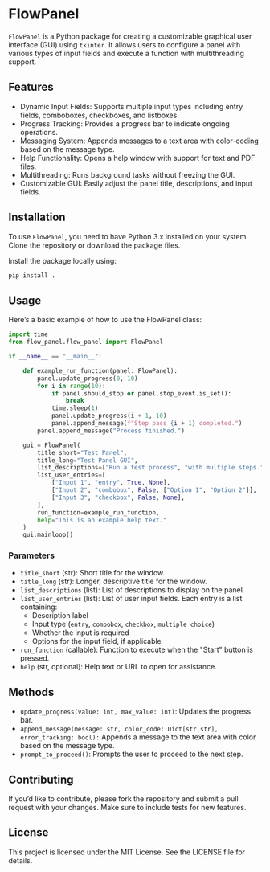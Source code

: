 # FlowPanel

`FlowPanel` is a Python package for creating a customizable graphical user interface (GUI) using `tkinter`. It allows users to configure a panel with various types of input fields and execute a function with multithreading support.

## Features

* Dynamic Input Fields: Supports multiple input types including entry fields, comboboxes, checkboxes, and listboxes.
* Progress Tracking: Provides a progress bar to indicate ongoing operations.
* Messaging System: Appends messages to a text area with color-coding based on the message type.
* Help Functionality: Opens a help window with support for text and PDF files.
* Multithreading: Runs background tasks without freezing the GUI.
* Customizable GUI: Easily adjust the panel title, descriptions, and input fields.

## Installation

To use `FlowPanel`, you need to have Python 3.x installed on your system. Clone the repository or download the package files.

Install the package locally using:

```bash
pip install .
```

## Usage

Here’s a basic example of how to use the FlowPanel class:

```python
import time
from flow_panel.flow_panel import FlowPanel

if __name__ == "__main__":

    def example_run_function(panel: FlowPanel):
        panel.update_progress(0, 10)
        for i in range(10):
            if panel.should_stop or panel.stop_event.is_set():
                break
            time.sleep(1)
            panel.update_progress(i + 1, 10)
            panel.append_message(f"Step pass {i + 1} completed.")
        panel.append_message("Process finished.")

    gui = FlowPanel(
        title_short="Test Panel",
        title_long="Test Panel GUI",
        list_descriptions=["Run a test process", "with multiple steps."],
        list_user_entries=[
            ["Input 1", "entry", True, None],
            ["Input 2", "combobox", False, ["Option 1", "Option 2"]],
            ["Input 3", "checkbox", False, None],
        ],
        run_function=example_run_function,
        help="This is an example help text."
    )
    gui.mainloop()
```

### Parameters

* `title_short` (str): Short title for the window.
* `title_long` (str): Longer, descriptive title for the window.
* `list_descriptions` (list): List of descriptions to display on the panel.
* `list_user_entries` (list): List of user input fields. Each entry is a list containing:
  * Description label
  * Input type (`entry`, `combobox`, `checkbox`, `multiple choice`)
  * Whether the input is required
  * Options for the input field, if applicable
* `run_function` (callable): Function to execute when the "Start" button is pressed.
* `help` (str, optional): Help text or URL to open for assistance.

## Methods

* `update_progress(value: int, max_value: int)`: Updates the progress bar.
* `append_message(message: str, color_code: Dict[str,str], error_tracking: bool):` Appends a message to the text area with color based on the message type.
* `prompt_to_proceed()`: Prompts the user to proceed to the next step.
  
## Contributing

If you’d like to contribute, please fork the repository and submit a pull request with your changes. Make sure to include tests for new features.

## License

This project is licensed under the MIT License. See the LICENSE file for details.
